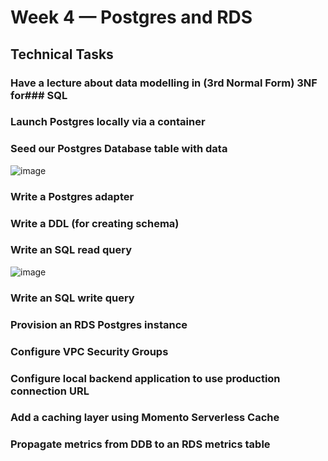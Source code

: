 # Week 4 — Postgres and RDS

## Technical Tasks

### Have a lecture about data modelling in (3rd Normal Form) 3NF for###  SQL

### Launch Postgres locally via a container

### Seed our Postgres Database table with data
![image](https://user-images.githubusercontent.com/100949697/224770573-e6ee992b-b151-4ffd-b23d-8499e0a37ebf.png)


### Write a Postgres adapter

### Write a DDL (for creating schema)

### Write an SQL read query
![image](https://user-images.githubusercontent.com/100949697/224506749-51256f5b-235b-4d04-bbda-766cb8d0ef6f.png)

### Write an SQL write query

### Provision an RDS Postgres instance

### Configure VPC Security Groups
### Configure local backend application to use production connection URL
### Add a caching layer using Momento Serverless Cache
### Propagate metrics from DDB to an RDS metrics table 
